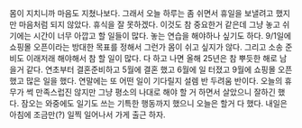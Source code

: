 몸이 지치니까 마음도 지쳤나보다. 그래서 오늘 하루는 좀 쉬면서 휴일을 보낼려고 했지만 마음처럼 되지 않았다. 휴식을 잘 못하겠다. 이것도 참 중요한거 같은데 그냥 놓고 쉬기에는 시간이 너무 아깝고 할 일들이 많다. 놓는 연습을 해야하나 싶기도 하다. 9/1일에 쇼핑몰 오픈이라는 방대한 목표를 정해서 그런가 몸이 쉬고 싶지가 않다. 그리고 소송 준비도 이래저래 해야해서 참 할 일이 많다. 다 하고 나면 올해 25년은 참 뿌듯한 해로 남을거 같다. 연초부터 결혼준비하고 5월에 결혼 했고 6월에 일 터졌고 9월에 쇼핑몰 오픈 했고 많은 일을 했다. 연말에는 또 어떤 일이 기다릴지 설렘 반 두려움 반이다. 오늘의 휴무가 썩 만족스럽진 않지만 그냥 평소의 나대로 해야 할 거 하면서 살았으니 잘하긴 했다. 잠오는 와중에도 일기도 쓰는 기특한 행동까지 했으니 오늘은 할거 다 했다. 내일은 아침에 조금만(?) 일찍 일어나서 가게 출근 하자.